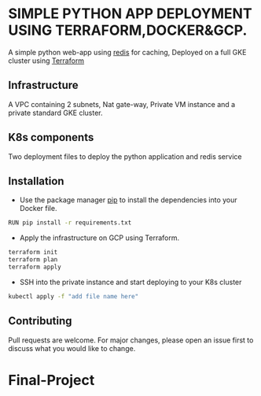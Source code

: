 # SIMPLE PYTHON APP DEPLOYMENT USING TERRAFORM,DOCKER&GCP.

A simple python web-app using [redis](https://redis.io/) for caching, Deployed on a full GKE cluster using [Terraform](https://www.terraform.io/)

## Infrastructure

A VPC containing 2 subnets, Nat gate-way, Private VM instance and a private standard GKE cluster.

## K8s components

Two deployment files to deploy the python application and redis service


## Installation

- Use the package manager [pip](https://pypi.org/project/pip/) to install the dependencies into your Docker file.

```bash
RUN pip install -r requirements.txt
```

- Apply the infrastructure on GCP using Terraform.

```bash
terraform init 
terraform plan
terraform apply
```

- SSH into the private instance and start deploying to your K8s cluster

```bash
kubectl apply -f "add file name here"
```




## Contributing
Pull requests are welcome. For major changes, please open an issue first to discuss what you would like to change.



# Final-Project
